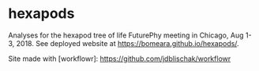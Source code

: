 # hexapods

Analyses for the hexapod tree of life FuturePhy meeting in Chicago, Aug 1-3, 2018. See deployed website at https://bomeara.github.io/hexapods/.

Site made with [workflowr]: https://github.com/jdblischak/workflowr
